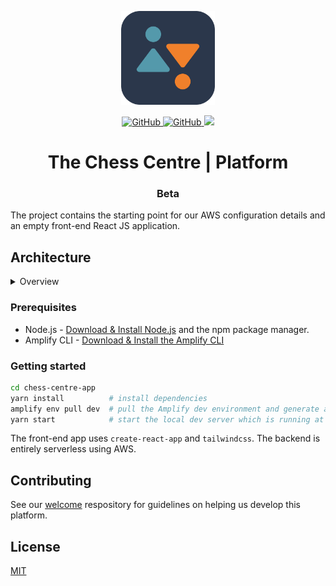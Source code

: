 <p align="center">
  <img src="img/bcc-logo.png" width="150" />
    <p align="center">
      <a href="https://github.com/chess-centre/welcome/blob/master/LICENSE">
        <img alt="GitHub" src="https://img.shields.io/github/license/chess-centre/welcome?style=flat">
      </a>
      <a href="https://github.com/chess-centre/welcome/blob/master/CONTRIBUTING.md">
        <img alt="GitHub" src="https://img.shields.io/badge/PRs-welcome-brightgreen.svg?style=flat">
      </a>
      <a href="https://www.codacy.com/gh/chess-centre/platform/dashboard?utm_source=github.com&amp;utm_medium=referral&amp;utm_content=chess-centre/platform&amp;utm_campaign=Badge_Grade">
        <img src="https://app.codacy.com/project/badge/Grade/8a35f82c63c0490db71b626a2f5125e1"/>
      </a>
  </p>
  <h1 align="center"><strong></strong> The Chess Centre | Platform</h1>
  <h3 align="center">Beta</h3
</p>

The project contains the starting point for our AWS configuration details and an empty front-end React JS application.

## Architecture

<details>
<summary>Overview</summary>
<p align="center">
  <img src="img/bcc-architecture.png" />
</p>
</details>


### Prerequisites

- Node.js - [Download & Install Node.js](https://git-scm.com/downloads) and the npm package manager.
- Amplify CLI - [Download & Install the Amplify CLI](https://docs.amplify.aws/cli/start/install)

### Getting started

```bash
cd chess-centre-app
yarn install          # install dependencies
amplify env pull dev  # pull the Amplify dev environment and generate aws-exports.js
yarn start            # start the local dev server which is running at http://localhost:3000
```

The front-end app uses `create-react-app` and `tailwindcss`. The backend is entirely serverless using AWS.

## Contributing

See our [welcome](https://github.com/chess-centre/welcome) respository for guidelines on helping us develop this platform.

## License

[MIT](../LICENSE.md)
